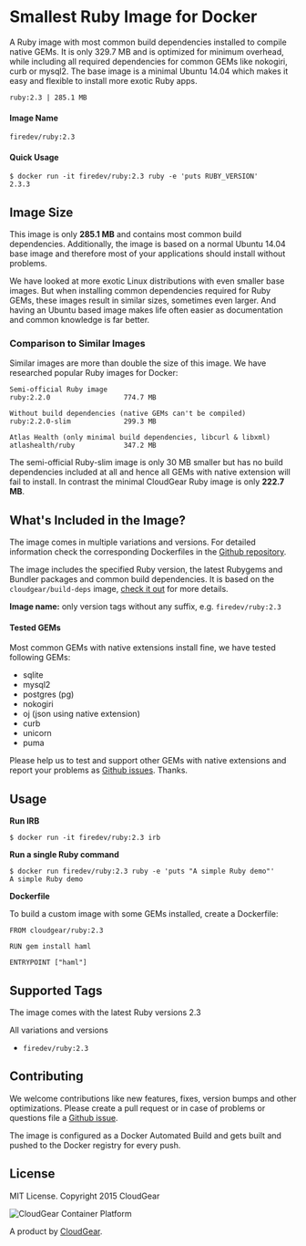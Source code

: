 # Smallest Ruby Image for Docker

A Ruby image with most common build dependencies installed to compile native GEMs. It is only 329.7 MB  and is optimized for minimum overhead, while including all required dependencies for common GEMs like nokogiri, curb or mysql2. The base image is a minimal Ubuntu 14.04 which makes it easy and flexible to install more exotic Ruby apps.

```
ruby:2.3 | 285.1 MB
```

#### Image Name

````
firedev/ruby:2.3
````

#### Quick Usage

````
$ docker run -it firedev/ruby:2.3 ruby -e 'puts RUBY_VERSION'
2.3.3
````

## Image Size

This image is only **285.1 MB** and contains most common build dependencies.
Additionally, the image is based on a normal Ubuntu 14.04 base image and
therefore most of your applications should install without problems.

We have looked at more exotic Linux distributions with even smaller base
images. But when installing common dependencies required for Ruby GEMs, these
images result in similar sizes, sometimes even larger. And having an Ubuntu
based image makes life often easier as documentation and common knowledge is
far better.

### Comparison to Similar Images

Similar images are more than double the size of this image. We have researched
popular Ruby images for Docker:

````
Semi-official Ruby image
ruby:2.2.0                  774.7 MB

Without build dependencies (native GEMs can't be compiled)
ruby:2.2.0-slim             299.3 MB

Atlas Health (only minimal build dependencies, libcurl & libxml)
atlashealth/ruby            347.2 MB
````

The semi-official Ruby-slim image is only 30 MB smaller but has no build
dependencies included at all and hence all GEMs with native extension will fail
to install. In contrast the minimal CloudGear Ruby image is only **222.7 MB**.

## What's Included in the Image?

The image comes in multiple variations and versions. For detailed information
check the corresponding Dockerfiles in the [Github repository](https://github.com/firedev/ruby).

The image includes the specified Ruby version, the latest Rubygems and Bundler
packages and common build dependencies. It is based on the
`cloudgear/build-deps` image, [check it
out](https://github.com/cloudgear-images/build-deps) for more details.

**Image name:** only version tags without any suffix, e.g. `firedev/ruby:2.3`

#### Tested GEMs

Most common GEMs with native extensions install fine, we have tested following GEMs:

* sqlite
* mysql2
* postgres (pg)
* nokogiri
* oj (json using native extension)
* curb
* unicorn
* puma

Please help us to test and support other GEMs with native extensions and report
your problems as [Github
issues](https://github.com/cloudgear-images/ruby/issues). Thanks.

## Usage

**Run IRB**

````
$ docker run -it firedev/ruby:2.3 irb
````

**Run a single Ruby command**

````
$ docker run firedev/ruby:2.3 ruby -e 'puts "A simple Ruby demo"'
A simple Ruby demo
````

**Dockerfile**

To build a custom image with some GEMs installed, create a Dockerfile:

````
FROM cloudgear/ruby:2.3

RUN gem install haml

ENTRYPOINT ["haml"]
````

## Supported Tags

The image comes with the latest Ruby versions 2.3

All variations and versions

* `firedev/ruby:2.3`

## Contributing

We welcome contributions like new features, fixes, version bumps and other optimizations. Please create a pull request or in case of problems or questions file a [Github issue](https://github.com/cloudgear-images/ruby).

The image is configured as a Docker Automated Build and gets built and pushed to the Docker registry for every push.

## License

MIT License. Copyright 2015 CloudGear

![CloudGear Container Platform](https://www.cloudgear.net/img/logo-white.png)

A product by [CloudGear](https://www.cloudgear.net).
